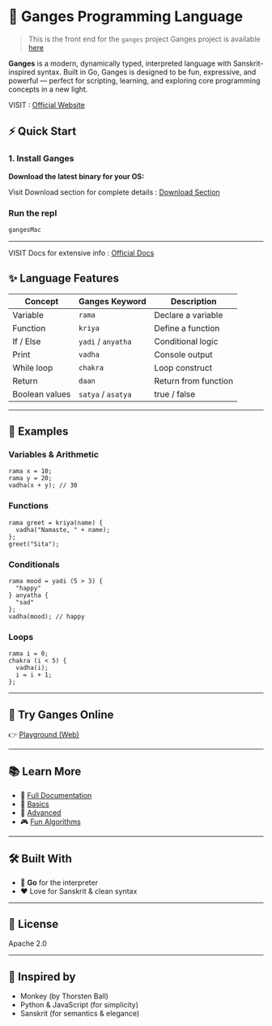 # 🌊 Ganges Programming Language

> This is the front end for the `ganges` project
> Ganges project is available [here](https://github.com/psidh/Ganges)

**Ganges** is a modern, dynamically typed, interpreted language with Sanskrit-inspired syntax. Built in Go, Ganges is designed to be fun, expressive, and powerful — perfect for scripting, learning, and exploring core programming concepts in a new light.

VISIT : [Official Website](https://ganges.psidharth.dev)

## ⚡ Quick Start

### 1. Install Ganges

**Download the latest binary for your OS:**

Visit Download section for complete details : [Download Section](https://ganges.psidharth.dev/downloads)

### Run the repl

```bash
gangesMac
```

---

VISIT Docs for extensive info : [Official Docs](https://ganges.psidharth.dev/docs)

## ✨ Language Features

| Concept        | Ganges Keyword     | Description          |
| -------------- | ------------------ | -------------------- |
| Variable       | `rama`             | Declare a variable   |
| Function       | `kriya`            | Define a function    |
| If / Else      | `yadi` / `anyatha` | Conditional logic    |
| Print          | `vadha`            | Console output       |
| While loop     | `chakra`           | Loop construct       |
| Return         | `daan`             | Return from function |
| Boolean values | `satya` / `asatya` | true / false         |

---

## 🧠 Examples

### Variables & Arithmetic

```ganges
rama x = 10;
rama y = 20;
vadha(x + y); // 30
```

### Functions

```ganges
rama greet = kriya(name) {
  vadha("Namaste, " + name);
};
greet("Sita");
```

### Conditionals

```ganges
rama mood = yadi (5 > 3) {
  "happy"
} anyatha {
  "sad"
};
vadha(mood); // happy
```

### Loops

```ganges
rama i = 0;
chakra (i < 5) {
  vadha(i);
  i = i + 1;
};
```

---

## 🧪 Try Ganges Online

👉 [Playground (Web)](https://ganges.psidharth.dev/playground)

---

## 📚 Learn More

- 📖 [Full Documentation](https://ganges.psidharth.dev/docs)
- 🚀 [Basics](https://ganges.psidharth.dev/docs/basics)
- 🧠 [Advanced](https://ganges.psidharth.dev/docs/advanced)
- 🎮 [Fun Algorithms](https://ganges.psidharth.dev/docs/fun)

---

## 🛠 Built With

- 🐹 **Go** for the interpreter
- ❤️ Love for Sanskrit & clean syntax

---

## 📌 License

Apache 2.0

---

## 🙏 Inspired by

- Monkey (by Thorsten Ball)
- Python & JavaScript (for simplicity)
- Sanskrit (for semantics & elegance)
